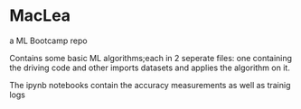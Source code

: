 # MacLea
a ML Bootcamp repo

Contains some basic ML algorithms;each in 2 seperate files: one containing the driving code and other imports datasets and applies the algorithm on it. 

The ipynb notebooks contain the accuracy measurements as well as trainig logs
